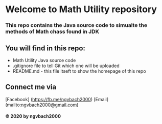 # Welcome to Math Utility repository

### This repo contains the Java source code to simualte the methods of Math chass found in JDK

## You will find in this repo:
* Math Utility Java source code
* .gitignore file to tell Git which one will be uploaded
* README.md - this file itseft to show the homepage of this repo

## Connect me via 
[Facebook] (https://fb.me/ngvbach2000)
[Email] (mailto:ngvbach2000@gmail.com)

#### © 2020 by ngvbach2000